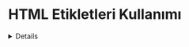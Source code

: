 <h1> HTML Etikletleri Kullanımı</h1>
<details>
<h2><summary>240925</summary></h2>
  
<p><li> Bu bölümde başlık ve biçimlendirme etiketleri kullanılmıştır</li></p>
<p><li> HTML ile başlık oluşturma</li></p>
<p><li> Sıralı sırasız liste oluşturma </li></p>

<h2><summary>241002</summary></h2>
<p><li>List1: İç İçe Liste Öğrenme</li></p>
<p><li>List2: İç İçe Liste Yapma</li></p>
<p><li>Table: Tablo Satırı ve Hücre Öğrenme</li></p>
<p><li>Table2: Tablo İçinde Colspan Rowspan ve Caption Öğrenme</li></p>
<p><li>Table3: Tablo 2 ile Aynı</li></p>




</details>





